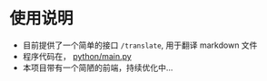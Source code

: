 # 使用说明

- 目前提供了一个简单的接口 `/translate`, 用于翻译 markdown 文件
- 程序代码在， [python/main.py](../python/main.py)
- 本项目带有一个简陋的前端，持续优化中...